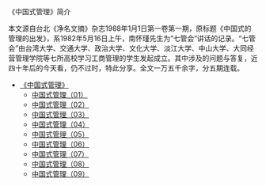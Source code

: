 《中国式管理》简介

本文源自台北《净名文摘》杂志1988年1月1日第一卷第一期，原标题《中国式的管理的出发》，系1982年5月16日上午，南怀瑾先生为“七管会”讲话的记录。“七管会”由台湾大学、交通大学、政治大学、文化大学、淡江大学、中山大学、大同经营管理学院等七所高校学习工商管理的学生发起成立。其中涉及的问题与答复，近四十年后的今天看，仍不过时，特此分享。全文一万五千余字，分五期连载。

- [《中国式管理》](杂文集/《中国式管理》/《中国式管理》.md)
  - [中国式管理（01）](杂文集/《中国式管理》/中国式管理（01）.md)
  - [中国式管理（02）](杂文集/《中国式管理》/中国式管理（02）.md)
  - [中国式管理（03）](杂文集/《中国式管理》/中国式管理（03）.md)
  - [中国式管理（04）](杂文集/《中国式管理》/中国式管理（04）.md)
  - [中国式管理（05）](杂文集/《中国式管理》/中国式管理（05）.md)
  - [中国式管理（06）](杂文集/《中国式管理》/中国式管理（06）.md)
  - [中国式管理（07）](杂文集/《中国式管理》/中国式管理（07）.md)
  - [中国式管理（08）](杂文集/《中国式管理》/中国式管理（08）.md)
  - [中国式管理（09）](杂文集/《中国式管理》/中国式管理（09）.md)